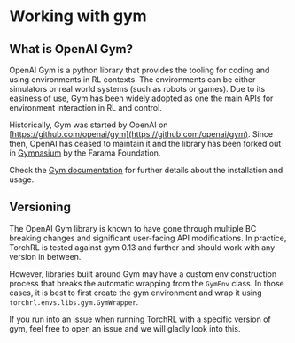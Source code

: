# Working with gym

## What is OpenAI Gym?

OpenAI Gym is a python library that provides the tooling for coding and using
environments in RL contexts. The environments can be either simulators or real
world systems (such as robots or games).
Due to its easiness of use, Gym has been widely adopted as one the main APIs for
environment interaction in RL and control. 

Historically, Gym was started by OpenAI on [https://github.com/openai/gym](https://github.com/openai/gym).
Since then, OpenAI has ceased to maintain it and the library has been forked out
in [Gymnasium](https://github.com/Farama-Foundation/Gymnasium) by the Farama Foundation.

Check the [Gym documentation](https://www.gymlibrary.dev/) for further details
about the installation and usage.

## Versioning
The OpenAI Gym library is known to have gone through multiple BC breaking changes
and significant user-facing API modifications.
In practice, TorchRL is tested against gym 0.13 and further and should work with
any version in between.

However, libraries built around  Gym may have a custom env construction process
that breaks the automatic wrapping from the `GymEnv` class. In those cases, it
is best to first create the gym environment and wrap it using
`torchrl.envs.libs.gym.GymWrapper`.

If you run into an issue when running TorchRL with a specific version of gym, 
feel free to open an issue and we will gladly look into this.
